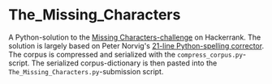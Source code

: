 The_Missing_Characters
======================
A Python-solution to the [Missing Characters-challenge](https://www.hackerrank.com/challenges/the-missing-characters) on Hackerrank. The solution is largely based on Peter Norvig's [21-line Python-spelling corrector](http://norvig.com/spell-correct.html). The corpus is compressed and serialized with the `compress_corpus.py`-script. The serialized corpus-dictionary is then pasted into the `The_Missing_Characters.py`-submission script.